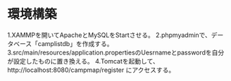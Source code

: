 # 環境構築
1.XAMMPを開いてApacheとMySQLをStartさせる。
2.phpmyadminで、データベース「camplistdb」を作成する。
3.src/main/resources/application.propertiesのUesrnameとpasswordを自分が設定したものに置き換える。
4.Tomcatを起動して、 http://localhost:8080/campmap/register にアクセスする。
